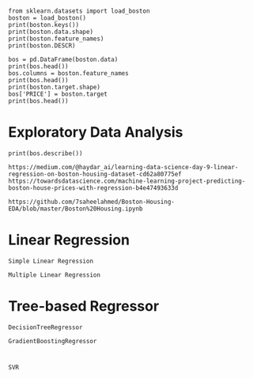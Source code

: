 #
```
from sklearn.datasets import load_boston
boston = load_boston()
print(boston.keys())
print(boston.data.shape)
print(boston.feature_names)
print(boston.DESCR)
```
```
bos = pd.DataFrame(boston.data)
print(bos.head())
bos.columns = boston.feature_names
print(bos.head())
print(boston.target.shape)
bos['PRICE'] = boston.target
print(bos.head())
```

# Exploratory Data Analysis
```
print(bos.describe())

```
```
https://medium.com/@haydar_ai/learning-data-science-day-9-linear-regression-on-boston-housing-dataset-cd62a80775ef
https://towardsdatascience.com/machine-learning-project-predicting-boston-house-prices-with-regression-b4e47493633d

https://github.com/7saheelahmed/Boston-Housing-EDA/blob/master/Boston%20Housing.ipynb
```
# Linear Regression
```
Simple Linear Regression
```
```
Multiple Linear Regression
```
# Tree-based Regressor
```
DecisionTreeRegressor

```

```
GradientBoostingRegressor

```
#
```
SVR

```
